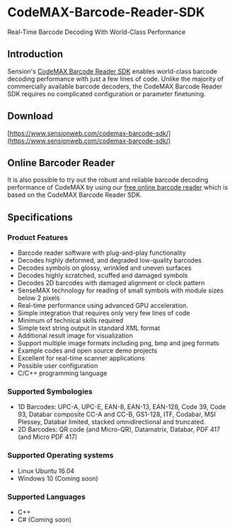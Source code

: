 CodeMAX-Barcode-Reader-SDK
==================
Real-Time Barcode Decoding With World-Class Performance

Introduction
----------------
Sension's [CodeMAX Barcode Reader SDK](https://www.sensionweb.com/codemax-barcode-sdk/) enables world-class barcode decoding performance with just a few lines of code. Unlike the majority of commercially available barcode decoders, the CodeMAX Barcode Reader SDK requires no complicated configuration or parameter finetuning. 

Download
-------------
[https://www.sensionweb.com/codemax-barcode-sdk/](https://www.sensionweb.com/codemax-barcode-sdk/) 

Online Barcoder Reader
------------------------------
It is also possible to try out the robust and reliable barcode decoding performance of CodeMAX by using our [free online barcode reader](https://www.sensionweb.com/online-barcode-reader/) which is based on the CodeMAX Barcode Reader SDK.

Specifications
------------------
### Product Features
* Barcode reader software with plug-and-play functionality
* Decodes highly deformed, and degraded low-quality barcodes
* Decodes symbols on glossy, wrinkled and uneven surfaces
* Decodes highly scratched, scuffed and damaged symbols
* Decodes 2D barcodes with damaged alignment or clock pattern
* SenseMAX technology for reading of small symbols with module sizes below 2 pixels
* Real-time performance using advanced GPU acceleration.
* Simple integration that requires only very few lines of code
* Minimum of technical skills required
* Simple text string output in standard XML format
* Additional result image for visualization
* Support multiple image formats including png, bmp and jpeg formats
* Example codes and open source demo projects
* Excellent for real-time scanner applications 
* Possible user configuration
* C/C++ programming language


### Supported Symbologies
* 1D Barcodes: UPC-A, UPC-E, EAN-8, EAN-13, EAN-128, Code 39, Code 93, Databar composite CC-A and CC-B, GS1-128, ITF, Codabar, MSI Plessey, Databar limited, stacked omnidirectional and truncated.
* 2D Barcodes: QR code (and Micro-QR), Datamatrix, Databar, PDF 417 (and Micro PDF 417)

### Supported Operating systems
* Linux Ubuntu 16.04
* Windows 10 (Coming soon)

### Supported Languages
* C++
* C# (Coming soon)
